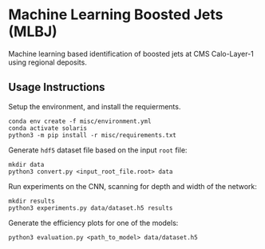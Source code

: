 # Machine Learning Boosted Jets (MLBJ)

Machine learning based identification of boosted jets at CMS Calo-Layer-1 using regional deposits.

## Usage Instructions

Setup the environment, and install the requierments.
```
conda env create -f misc/environment.yml
conda activate solaris 
python3 -m pip install -r misc/requirements.txt
```

Generate `hdf5` dataset file based on the input `root` file:
```
mkdir data
python3 convert.py <input_root_file.root> data
```

Run experiments on the CNN, scanning for depth and width of the network:
```
mkdir results
python3 experiments.py data/dataset.h5 results
```

Generate the efficiency plots for one of the models:
```
python3 evaluation.py <path_to_model> data/dataset.h5
```
